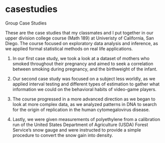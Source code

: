 # casestudies
Group Case Studies

These are the case studies that my classmates and I put together in our upper division college course (Math 189) at Univeristy of California, San Diego. The course focused on exploratory data analysis and inference, as we applied formal statistical methods on real life applications. 

1. In our first case study, we took a look at a dataset of mothers who smoked throughout their pregnancy and aimed to seek a correlation between smoking during pregnancy, and the birthweight of the infant. 

2. Our second case study was focused on a subject less worldly, as we applied interval testing and different types of estimation to gather what information we could on the behavioral habits of video-game players. 

3. The course progressed in a more advanced direction as we began to look at more complex data, as we analyzed patterns in DNA to search for the origin of replication in the human cytomegalovirus disease. 

4. Lastly, we were given measurements of polyethylene from a calibration run of the United States Department of Agriculture (USDA) Forest Service’s snow gauge and were instructed to provide a simple procedure to convert the snow gain into density. 

